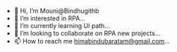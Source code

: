 - 👋 Hi, I’m Mouni@Bindhugithb
- 👀 I’m interested in RPA...
- 🌱 I’m currently learning UI path...
- 💞️ I’m looking to collaborate on RPA new projects...
- 📫 How to reach me himabindubaratam@gmail.com...

<!---
Bindhugithb/Bindhugithb is a ✨ special ✨ repository because its `README.md` (this file) appears on your GitHub profile.
You can click the Preview link to take a look at your changes.
--->
